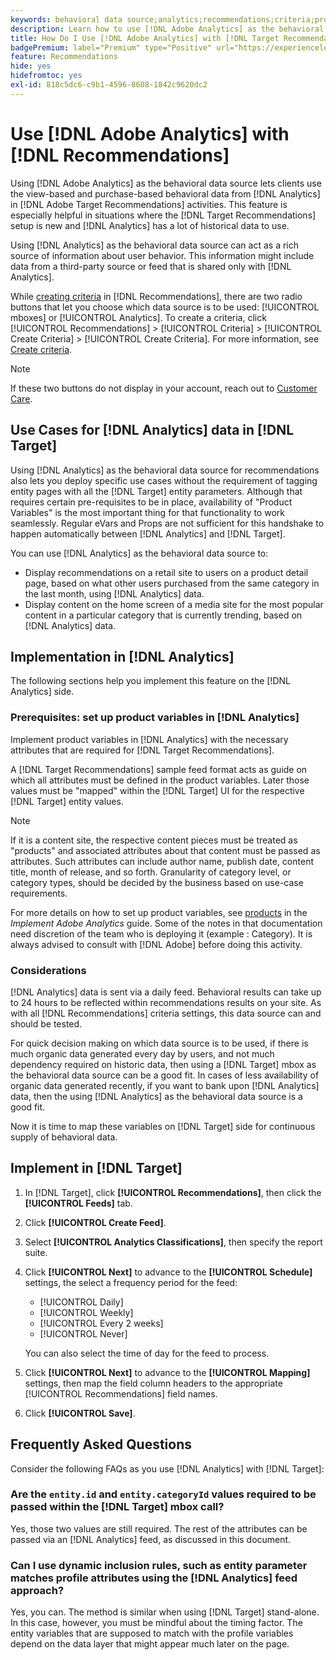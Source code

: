 ```yaml
---
keywords: behavioral data source;analytics;recommendations;criteria;product variables
description: Learn how to use [!DNL Adobe Analytics] as the behavioral data source in [!DNL Target Recommendations].
title: How Do I Use [!DNL Adobe Analytics] with [!DNL Target Recommendations]?
badgePremium: label="Premium" type="Positive" url="https://experienceleague.adobe.com/docs/target/using/introduction/intro.html?lang=en#premium newtab=true" tooltip="See what's included in Target Premium."
feature: Recommendations
hide: yes
hidefromtoc: yes
exl-id: 818c5dc6-c9b1-4596-8608-1842c9620dc2
---
```

# Use [!DNL Adobe Analytics] with [!DNL Recommendations]

Using [!DNL Adobe Analytics] as the behavioral data source lets clients use the view-based and purchase-based behavioral data from [!DNL Analytics] in [!DNL Adobe Target Recommendations] activities. This feature is especially helpful in situations where the [!DNL Target Recommendations] setup is new and [!DNL Analytics] has a lot of historical data to use.

Using [!DNL Analytics] as the behavioral data source can act as a rich source of information about user behavior. This information might include data from a third-party source or feed that is shared only with [!DNL Analytics].

While [creating criteria](/help/main/c-recommendations/c-algorithms/create-new-algorithm.md) in [!DNL Recommendations], there are two radio buttons that let you choose which data source is to be used: [!UICONTROL mboxes] or [!UICONTROL Analytics]. To create a criteria, click [!UICONTROL Recommendations] > [!UICONTROL Criteria] > [!UICONTROL Create Criteria] > [!UICONTROL Create Criteria]. For more information, see [Create criteria](/help/main/c-recommendations/c-algorithms/create-new-algorithm.md).

>[!NOTE]
>
>If these two buttons do not display in your account, reach out to [Customer Care](/help/main/cmp-resources-and-contact-information.md#reference_ACA3391A00EF467B87930A450050077C).

## Use Cases for [!DNL Analytics] data in [!DNL Target]

Using [!DNL Analytics] as the behavioral data source for recommendations also lets you deploy specific use cases without the requirement of tagging entity pages with all the [!DNL Target] entity parameters. Although that requires certain pre-requisites to be in place, availability of "Product Variables" is the most important thing for that functionality to work seamlessly. Regular eVars and Props are not sufficient for this handshake to happen automatically between [!DNL Analytics] and [!DNL Target].

You can use [!DNL Analytics] as the behavioral data source to:

* Display recommendations on a retail site to users on a product detail page, based on what other users purchased from the same category in the last month, using [!DNL Analytics] data.
* Display content on the home screen of a media site for the most popular content in a particular category that is currently trending, based on [!DNL Analytics] data.

## Implementation in [!DNL Analytics]

The following sections help you implement this feature on the [!DNL Analytics] side.

### Prerequisites: set up product variables in [!DNL Analytics]

Implement product variables in [!DNL Analytics] with the necessary attributes that are required for [!DNL Target Recommendations]. 

A [!DNL Target Recommendations] sample feed format acts as guide on which all attributes must be defined in the product variables. Later those values must be "mapped" within the [!DNL Target] UI for the respective [!DNL Target] entity values.

>[!NOTE]
>
>If it is a content site, the respective content pieces must be treated as "products" and associated attributes about that content must be passed as attributes. Such attributes can include author name, publish date, content title, month of release, and so forth. Granularity of category level, or category types, should be decided by the business based on use-case requirements.
  
For more details on how to set up product variables, see [products](https://experienceleague.adobe.com/docs/analytics/implementation/vars/page-vars/products.html) in the *Implement Adobe Analytics* guide. Some of the notes in that documentation need discretion of the team who is deploying it (example : Category). It is always advised to consult with [!DNL Adobe] before doing this activity.

### Considerations

[!DNL Analytics] data is sent via a daily feed. Behavioral results can take up to 24 hours to be reflected within recommendations results on your site. As with all [!DNL Recommendations] criteria settings, this data source can and should be tested.

For quick decision making on which data source is to be used, if there is much organic data generated every day by users, and not much dependency required on historic data, then using a [!DNL Target] mbox as the behavioral data source can be a good fit. In cases of less availability of organic data generated recently, if you want to bank upon [!DNL Analytics] data, then the using [!DNL Analytics] as the behavioral data source is a good fit.

Now it is time to map these variables on [!DNL Target] side for continuous supply of behavioral data.

## Implement in [!DNL Target]

1. In [!DNL Target], click **[!UICONTROL Recommendations]**, then click the **[!UICONTROL Feeds]** tab.

1. Click **[!UICONTROL Create Feed]**.

1. Select **[!UICONTROL Analytics Classifications]**, then specify the report suite.

1. Click **[!UICONTROL Next]** to advance to the **[!UICONTROL Schedule]** settings, the select a frequency period for the feed:

   * [!UICONTROL Daily]
   * [!UICONTROL Weekly]
   * [!UICONTROL Every 2 weeks]
   * [!UICONTROL Never]

   You can also select the time of day for the feed to process.

1. Click **[!UICONTROL Next]** to advance to the  **[!UICONTROL Mapping]** settings, then map the field column headers to the appropriate [!UICONTROL Recommendations] field names.

1. Click **[!UICONTROL Save]**.

## Frequently Asked Questions

Consider the following FAQs as you use [!DNL Analytics] with [!DNL Target]:

### Are the `entity.id` and `entity.categoryId` values required to be passed within the [!DNL Target] mbox call?

Yes, those two values are still required. The rest of the attributes can be passed via an [!DNL Analytics] feed, as discussed in this document.

### Can I use dynamic inclusion rules, such as entity parameter matches profile attributes using the [!DNL Analytics] feed approach?

Yes, you can. The method is similar when using [!DNL Target] stand-alone. In this case, however, you must be mindful about the timing factor. The entity variables that are supposed to match with the profile variables depend on the data layer that might appear much later on the page.
